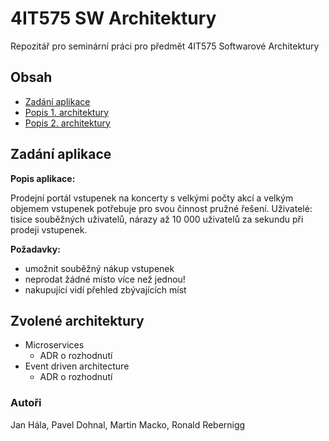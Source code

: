 # 4IT575 SW Architektury
Repozitář pro seminární práci pro předmět 4IT575 Softwarové Architektury

## Obsah
- [Zadání aplikace](https://github.com/rronaldr/4IT575-Architektury#zad%C3%A1n%C3%AD-aplikace)
- [Popis 1. architektury](https://github.com/rronaldr/4IT575-Architektury/tree/main/Microservices/ADR/1-microservices-decision#microservice-adr)
- [Popis 2. architektury](https://github.com/rronaldr/4IT575-Architektury/tree/main/EDA#dokumentace-2-architektury)

## Zadání aplikace
**Popis aplikace:**

Prodejní portál vstupenek na koncerty s velkými počty akcí a velkým objemem vstupenek potřebuje pro svou činnost pružné řešení.
Uživatelé: tisíce souběžných uživatelů, nárazy až 10 000 uživatelů za sekundu při prodeji vstupenek.

**Požadavky:**
- umožnit souběžný nákup vstupenek
- neprodat žádné místo více než jednou!
- nakupující vidí přehled zbývajících míst

## Zvolené architektury
- Microservices
    - ADR o rozhodnutí
- Event driven architecture
    - ADR o rozhodnutí

### Autoři
Jan Hála, Pavel Dohnal, Martin Macko, Ronald Rebernigg

